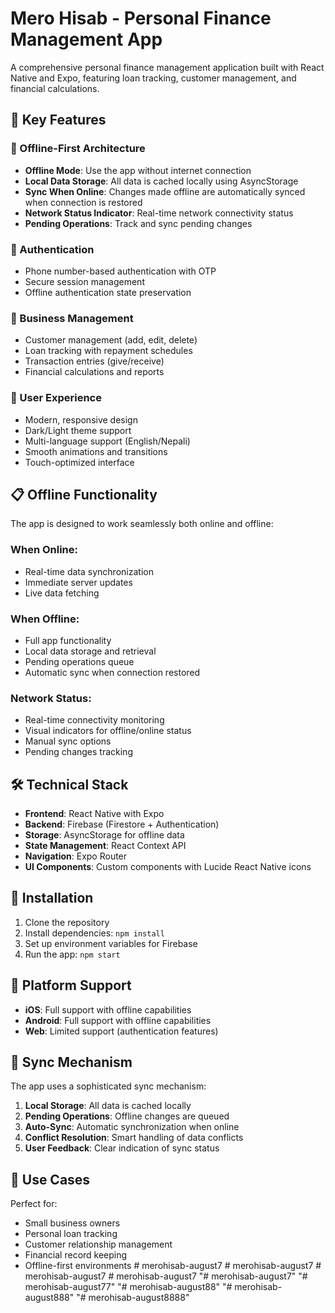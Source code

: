 # Mero Hisab - Personal Finance Management App

A comprehensive personal finance management application built with React Native and Expo, featuring loan tracking, customer management, and financial calculations.

## 🚀 Key Features

### 📱 Offline-First Architecture
- **Offline Mode**: Use the app without internet connection
- **Local Data Storage**: All data is cached locally using AsyncStorage
- **Sync When Online**: Changes made offline are automatically synced when connection is restored
- **Network Status Indicator**: Real-time network connectivity status
- **Pending Operations**: Track and sync pending changes

### 🔐 Authentication
- Phone number-based authentication with OTP
- Secure session management
- Offline authentication state preservation

### 💼 Business Management
- Customer management (add, edit, delete)
- Loan tracking with repayment schedules
- Transaction entries (give/receive)
- Financial calculations and reports

### 🎨 User Experience
- Modern, responsive design
- Dark/Light theme support
- Multi-language support (English/Nepali)
- Smooth animations and transitions
- Touch-optimized interface

## 📋 Offline Functionality

The app is designed to work seamlessly both online and offline:

### When Online:
- Real-time data synchronization
- Immediate server updates
- Live data fetching

### When Offline:
- Full app functionality
- Local data storage and retrieval
- Pending operations queue
- Automatic sync when connection restored

### Network Status:
- Real-time connectivity monitoring
- Visual indicators for offline/online status
- Manual sync options
- Pending changes tracking

## 🛠 Technical Stack

- **Frontend**: React Native with Expo
- **Backend**: Firebase (Firestore + Authentication)
- **Storage**: AsyncStorage for offline data
- **State Management**: React Context API
- **Navigation**: Expo Router
- **UI Components**: Custom components with Lucide React Native icons

## 🔧 Installation

1. Clone the repository
2. Install dependencies: `npm install`
3. Set up environment variables for Firebase
4. Run the app: `npm start`

## 📱 Platform Support

- **iOS**: Full support with offline capabilities
- **Android**: Full support with offline capabilities
- **Web**: Limited support (authentication features)

## 🔄 Sync Mechanism

The app uses a sophisticated sync mechanism:

1. **Local Storage**: All data is cached locally
2. **Pending Operations**: Offline changes are queued
3. **Auto-Sync**: Automatic synchronization when online
4. **Conflict Resolution**: Smart handling of data conflicts
5. **User Feedback**: Clear indication of sync status

## 🎯 Use Cases

Perfect for:
- Small business owners
- Personal loan tracking
- Customer relationship management
- Financial record keeping
- Offline-first environments
#   m e r o h i s a b - a u g u s t 7  
 #   m e r o h i s a b - a u g u s t 7  
 #   m e r o h i s a b - a u g u s t 7  
 #   m e r o h i s a b - a u g u s t 7  
 "# merohisab-august7" 
"# merohisab-august77" 
"# merohisab-august88" 
"# merohisab-august888" 
"# merohisab-august8888" 
